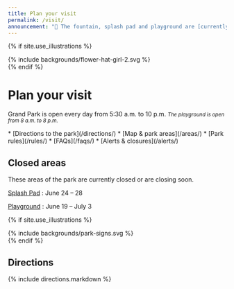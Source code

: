 ```yaml
---
title: Plan your visit
permalink: /visit/
announcement: "🚧 The fountain, splash pad and playground are [currently closed](/alerts/) for maintenance and park improvements. Thank you for your patience 🙏"
---
```


{% if site.use_illustrations %}
<style>
.girl {
  grid-column: -3/-1;
  grid-row: 1/6;
}
.girl svg {
  height: 20vmax;
  width: auto;
}
main h1,
main h1 + p,
main h1 + p + nav {
  grid-column-end: -3;
}
</style>

<div class="girl">
{% include backgrounds/flower-hat-girl-2.svg %}
</div>
{% endif %}

Plan your visit
=================

Grand Park is open every day from <time datetime="05:30">5:30 a.m.</time> to <time datetime="22:00">10 p.m.</time> 
_<span class="avoid-break"><small>The playground is open from <time datetime="08:00">8 a.m.</time> to <time datetime="20:00">8 p.m.</time></small></span>_

<nav markdown="1">
*   [Directions to the park](/directions/)
*   [Map & park areas](/areas/)
*   [Park rules](/rules/)
*   [FAQs](/faqs/)
*   [Alerts & closures](/alerts/)
</nav>

<main markdown="1">

## Closed areas

These areas of the park are currently closed or are closing soon.

[Splash Pad](/splash-pad/)
: June 24 – 28

[Playground](/playground/)
: June 19 – July 3

<!-- <figure>
  <img src="/uploads/programs/sunday-sessions-9.jpg" alt="Sunday sessions" height="500" />
</figure> -->

</main>

<div></div>

<main markdown="1" class="lime">

{% if site.use_illustrations %}
  <style>
  .camera {
    grid-column: -3/-1;
    grid-row: 1/6;
  }
  .camera + h2 + p,
  .camera + h2 + p + p {
    grid-column-end: -3;
  }
  .camera svg {
    height: 20vmax;
    width: auto;
    color: inherit;
  }
  .camera svg,
  .camera svg path {
    fill: currentColor;
  }
  </style>

  <div class="camera">
  {% include backgrounds/park-signs.svg %}
  </div>
{% endif %}

Directions
----

{% include directions.markdown %}

</main>

<!--
*   [Map of the Park](#map)
*   [Plants & Gardens](#plants)
*   [What’s Nearby](#nearby)
*   [History](#history)
-->

<!--
Map of the Park <a id="map"></a>
---------------

<figure>
  <a href="/assets/temporary/map.jpg"><img src="/assets/temporary/map.jpg" height="500" alt="Map of Grand Park" /></a>
</figure>


Plants & Gardens <a id="plants"></a>
----------------

What’s Nearby
-------------

History
-------
-->





